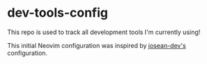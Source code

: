 # dev-tools-config

This repo is used to track all development tools I'm currently using!

This initial Neovim configuration was inspired by [josean-dev's](https://github.com/josean-dev/dev-environment-files?tab=readme-ov-file) configuration.
